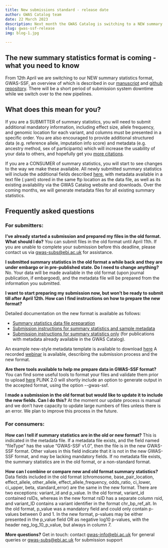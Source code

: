 ```yaml
---
title: New submissions standard - release date
author: GWAS Catalog team
date: 22 March 2023
description: Next month the GWAS Catalog is switching to a NEW summary statistics format. Find out more about what this means for submitters and consumers of summary statistics
slug: gwas-ssf-release
img: blog-1.jpg

---
```


## The new summary statistics format is coming - what you need to know

From 12th April we are switching to our NEW summary statistics format, GWAS-SSF, an overview of which is described in our [manuscript](https://www.biorxiv.org/content/10.1101/2022.07.15.500230v2) and [github repository](https://github.com/EBISPOT/gwas-summary-statistics-standard). There will be a short period of submission system downtime while we switch over to the new pipelines.

## What does this mean for you?

If you are a SUBMITTER of summary statistics, you will need to submit additional mandatory information, including effect size, allele frequency, and genomic location for each variant, and columns must be presented in a specific order. You are also encouraged to provide additional structured data (e.g. reference allele, imputation info score) and metadata (e.g. ancestry method, sex of participants) which will increase the usability of your data to others, and hopefully get you [more citations](https://www.biorxiv.org/content/10.1101/2022.09.27.509657v2).

If you are a CONSUMER of summary statistics, you will start to see changes to the way we make these available. All newly submitted summary statistics will include the additional fields described [here](https://github.com/EBISPOT/gwas-summary-statistics-standard), with metadata available in a text file (.yaml) stored in the same ftp location as the data file, as well as its existing availability via the GWAS Catalog website and downloads. Over the coming months, we will generate metadata files for all existing summary statistics.

## Frequently asked questions

### For submitters:

**I’ve already started a submission and prepared my files in the old format. What should I do?**
You can submit files in the old format until April 11th. If you are unable to complete your submission before this deadline, please contact us via gwas-subs@ebi.ac.uk for assistance.

**I submitted summary statistics in the old format a while back and they are under embargo or in pre-published state. Do I need to change anything?**
No. Your data will be made available in the old format (upon journal publication, if embargoed), and the metadata file will be prepared from the information you submitted.

**I want to start preparing my submission now, but won’t be ready to submit till after April 12th. How can I find instructions on how to prepare the new format?**

Detailed documentation on the new format is available as follows:
- [Summary statistics data file preparation](https://www.ebi.ac.uk/gwas/docs/gwas-ssf/summary-statistics-format)
- [Submission instructions for summary statistics and sample metadata](https://www.ebi.ac.uk/gwas/docs/gwas-ssf/submission-summary-statistics-plus-metadata)
- [Submission instructions for summary statistics only](https://www.ebi.ac.uk/gwas/docs/gwas-ssf/submission-summary-statistics) (for publications with metadata already available in the GWAS Catalog).

An example new-style metadata template is available to download [here](http://ftp.ebi.ac.uk/pub/databases/gwas/sumstats_and_meta_submission_template_v1_11.xlsx)
A recorded [webinar](https://www.ebi.ac.uk/training/events/data-submission-genome-wide-association-studies-gwas-catalog/) is available, describing the submission process and the new format.

**Are there tools available to help me prepare data in GWAS-SSF format?**
You can find some useful tools to format your files and validate them prior to upload [here]( https://github.com/EBISPOT/gwas-sumstats-tools)
PLINK 2.0 will shortly include an option to generate output in the accepted format, using the option --gwas-ssf.

**I made a submission in the old format but would like to update it to include the new fields. Can I do this?**
At the moment our update process is manual and we don’t have capacity to update large numbers of files unless there is an error. We plan to improve this process in the future.

### For consumers:

**How can I tell if summary statistics are in the old or new format?**
This is indicated in the metadata file. If a metadata file exists, and the field named “fileType” has the value “GWAS-SSF v1.0”, then the file is in the new GWAS-SSF format. Other values in this field indicate that it is not in the new GWAS-SSF format, and may be lacking mandatory fields. If no metadata file exists, the summary statistics are in the old format, or a non-standard format.

**How can I combine or compare new and old format summary statistics?**
Data fields included in the old format (chromosome, base_pair_location, effect_allele, other_allele, effect_allele_frequency, odds_ratio, ci_lower, ci_upper, beta, standard_error) are the same in the new format. There are two exceptions:  variant_id and p_value. In the old format, variant_id contained rsIDs, whereas in the new format rsID has a separate column rsid, and variant_ID contains a variant identifier in the format chr_bp_ref_alt. In the old format, p_value was a mandatory field and could only contain p-values between 0 and 1. In the new format, p-values may be either presented in the p_value field OR as negative log10 p-values, with the header neg_log_10_p_value, but always in column 7.


**More questions?** Get in touch: contact [gwas-info@ebi.ac.uk](mailto:gwas-info@ebi.ac.uk) for general queries or [gwas-subs@ebi.ac.uk](mailto:gwas-subs@ebi.ac.uk) for submission support
